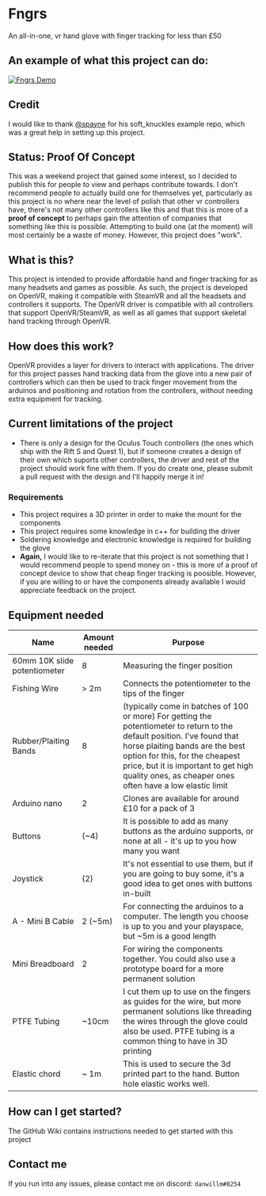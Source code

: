 # Fngrs
An all-in-one, vr hand glove with finger tracking for less than £50

## An example of what this project can do:
[![Fngrs Demo](https://img.youtube.com/vi/AnlR8ik4xHY/0.jpg)](https://www.youtube.com/watch?v=AnlR8ik4xHY)
## Credit
I would like to thank [@spayne](https://github.com/spayne) for his soft_knuckles example repo, which was a great help in setting up this project. 
## Status: Proof Of Concept
This was a weekend project that gained some interest, so I decided to publish this for people to view and perhaps contribute towards. I don't recommend people to actually build one for themselves yet, particularly as this project is no where near the level of polish that other vr controllers have, there's not many other controllers like this and that this is more of a **proof of concept** to perhaps gain the attention of companies that something like this is possible. Attempting to build one (at the moment) will most certainly be a waste of money. However, this project does "work".
## What is this?
This project is intended to provide affordable hand and finger tracking for as many headsets and games as possible. As such, the project is developed on OpenVR, making it compatible with SteamVR and all the headsets and controllers it supports. The OpenVR driver is compatible with all controllers that support OpenVR/SteamVR, as well as all games that support skeletal hand tracking through OpenVR.

## How does this work?
OpenVR provides a layer for drivers to interact with applications. The driver for this project passes hand tracking data from the glove into a new pair of controllers which can then be used to track finger movement from the arduinos and positioning and rotation from the controllers, without needing extra equipment for tracking.

## Current limitations of the project
* There is only a design for the Oculus Touch controllers (the ones which ship with the Rift S and Quest 1), but if someone creates a design of their own which suports other controllers, the driver and rest of the project should work fine with them. If you do create one, please submit a pull request with the design and I'll happily merge it in!

### Requirements
* This project requires a 3D printer in order to make the mount for the components
* This project requires some knowledge in c++ for building the driver
* Soldering knowledge and electronic knowledge is required for building the glove
* <b>Again,</b>  I would like to re-iterate that this project is not something that I would recommend people to spend money on - this is more of a proof of concept device to show that cheap finger tracking is poosible. However, if you are willing to or have the components already available I would appreciate feedback on the project.

## Equipment needed
| Name      | Amount needed | Purpose |
| ----------- | ----------- | ----------- | 
| 60mm 10K slide potentiometer | 8 |  Measuring the finger position |
| Fishing Wire | > 2m | Connects the potentiometer to the tips of the finger |
| Rubber/Plaiting Bands | 8 | (typically come in batches of 100 or more) For getting the potentiometer to return to the default position. I've found that horse plaiting bands are the best option for this, for the cheapest price, but it is important to get high quality ones, as cheaper ones often have a low elastic limit |
| Arduino nano | 2 | Clones are available for around £10 for a pack of 3 |
| Buttons | (~4) | It is possible to add as many buttons as the arduino supports, or none at all - it's up to you how many you want |
| Joystick | (2) | It's not essential to use them, but if you are going to buy some, it's a good idea to get ones with buttons in-built |
| A - Mini B Cable | 2 (~5m) | For connecting the arduinos to a computer. The length you choose is up to you and your playspace, but ~5m is a good length |
| Mini Breadboard | 2 | For wiring the components together. You could also use a prototype board for a more permanent solution |
| PTFE Tubing | ~10cm | I cut them up to use on the fingers as guides for the wire, but more permanent solutions like threading the wires through the glove could also be used. PTFE tubing is a common thing to have in 3D printing |
| Elastic chord | ~ 1m | This is used to secure the 3d printed part to the hand. Button hole elastic works well. |

## How can I get started?
The GitHub Wiki contains instructions needed to get started with this project

## Contact me
If you run into any issues, please contact me on discord: `danwillm#8254`
